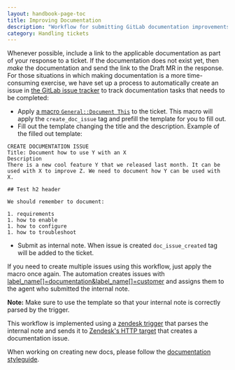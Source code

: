 ```yaml
---
layout: handbook-page-toc
title: Improving Documentation
description: "Workflow for submitting GitLab documentation improvements from the Support team"
category: Handling tickets
---
```


Whenever possible, include a link to the applicable documentation as part of your response to a ticket. If the documentation does not exist yet, then _make_ the documentation and send the link to the Draft MR in the response. For those situations in which making documentation is a more time-consuming exercise, we have set up a process to automatically create an issue in [the GitLab issue tracker](https://gitlab.com/gitlab-org/gitlab/-/issues) to track documentation tasks that needs to be completed:

- Apply [a macro `General::Document This`](https://gitlab.com/gitlab-com/support/support-ops/zendesk-global/macros/-/blob/master/macros/active/General/Document%20This.yaml) to the ticket. This macro will apply the `create_doc_issue` tag and prefill the template for you to fill out.
- Fill out the template changing the title and the description. Example of the filled out template:

```
CREATE DOCUMENTATION ISSUE
Title: Document how to use Y with an X
Description
There is a new cool feature Y that we released last month. It can be used with X to improve Z. We need to document how Y can be used with X.

## Test h2 header

We should remember to document:

1. requirements
1. how to enable
1. how to configure
1. how to troubleshoot
```

- Submit as internal note. When issue is created `doc_issue_created` tag will be added to the ticket.

If you need to create multiple issues using this workflow, just apply the macro once again.
The automation creates issues with [label_name\[\]=documentation&label_name\[\]=customer](https://gitlab.com/gitlab-org/gitlab/-/issues?scope=all&state=opened&label_name[]=documentation&label_name[]=customer) and assigns them to the agent who submitted the internal note.

**Note:** Make sure to use the template so that your internal note is correctly parsed by the trigger.

This workflow is implemented using a [zendesk trigger](https://gitlab.com/gitlab-com/support/support-ops/zendesk-global/triggers/-/blob/master/triggers/active/Lifespan%20Stage/Create%20documentation%20issue.yaml) that parses the internal note and sends it to [Zendesk's HTTP target](https://support.zendesk.com/hc/en-us/articles/204890268) that creates a documentation issue.

When working on creating new docs, please follow the [documentation styleguide](https://docs.gitlab.com/ee/development/documentation/styleguide/#location-and-naming-of-documents).
